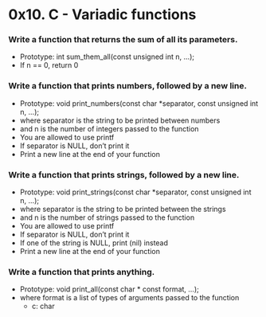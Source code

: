 # 0x10. C - Variadic functions

### Write a function that returns the sum of all its parameters.
 * Prototype: int sum_them_all(const unsigned int n, ...);
 * If n == 0, return 0

### Write a function that prints numbers, followed by a new line.
 * Prototype: void print_numbers(const char *separator, const unsigned int n, ...);
 * where separator is the string to be printed between numbers
 * and n is the number of integers passed to the function
 * You are allowed to use printf
 * If separator is NULL, don’t print it
 * Print a new line at the end of your function

### Write a function that prints strings, followed by a new line.
 * Prototype: void print_strings(const char *separator, const unsigned int n, ...);
 * where separator is the string to be printed between the strings
 * and n is the number of strings passed to the function
 * You are allowed to use printf
 * If separator is NULL, don’t print it
 * If one of the string is NULL, print (nil) instead
 * Print a new line at the end of your function

### Write a function that prints anything. 
 * Prototype: void print_all(const char * const format, ...);
 * where format is a list of types of arguments passed to the function
   - c: char
